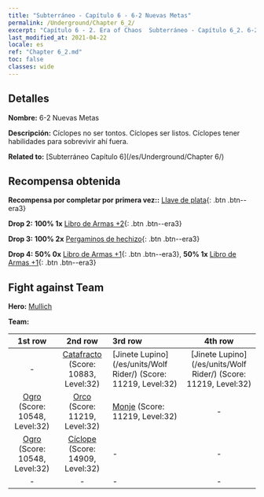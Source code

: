 ```yaml
---
title: "Subterráneo - Capítulo 6 - 6-2 Nuevas Metas"
permalink: /Underground/Chapter 6_2/
excerpt: "Capítulo 6 - 2. Era of Chaos  Subterráneo - Capítulo 6_2. 6-2 Nuevas Metas"
last_modified_at: 2021-04-22
locale: es
ref: "Chapter 6_2.md"
toc: false
classes: wide
---
```


## Detalles

 **Nombre:** 6-2 Nuevas Metas

 **Descripción:** Cíclopes no ser tontos. Cíclopes ser listos. Cíclopes tener habilidades para sobrevivir ahí fuera.

 **Related to:** [Subterráneo Capítulo 6](/es/Underground/Chapter 6/)

## Recompensa obtenida

 **Recompensa por completar por primera vez::** [Llave de plata](/ItemsES/con_693/){: .btn .btn--era3}

 **Drop 2:** **100% 1x** [Libro de Armas +2](/ItemsES/mat_32/){: .btn .btn--era3}

 **Drop 3:** **100% 2x** [Pergaminos de hechizo](/ItemsES/con_694/){: .btn .btn--era3}

 **Drop 4:** **50% 0x** [Libro de Armas +1](/ItemsES/mat_25/){: .btn .btn--era3}, **50% 1x** [Libro de Armas +1](/ItemsES/mat_25/){: .btn .btn--era3}


## Fight against Team
 **Hero:** [Mullich](/es/heroes/Mullich/)

 **Team:**


  | 1st row | 2nd row | 3rd row | 4th row |
  |:----:|:----:|:----|:----:|
  | - | [Catafracto](/es/units/Cavalier/) (Score: 10883, Level:32)  | [Jinete Lupino](/es/units/Wolf Rider/) (Score: 11219, Level:32)  | [Jinete Lupino](/es/units/Wolf Rider/) (Score: 11219, Level:32)  |
  | [Ogro](/es/units/Ogre/) (Score: 10548, Level:32)  | [Orco](/es/units/Orc/) (Score: 11219, Level:32)  | [Monje](/es/units/Monk/) (Score: 11219, Level:32)  | - |
  | [Ogro](/es/units/Ogre/) (Score: 10548, Level:32)  | [Cíclope](/es/units/Cyclops/) (Score: 14909, Level:32)  | - | - |
  | - | - | - | - |


